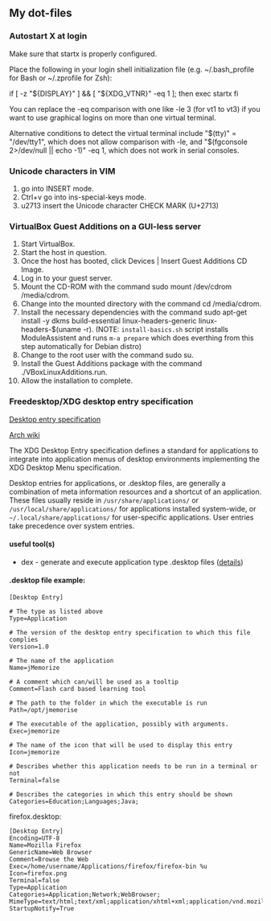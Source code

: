 ## My dot-files

### Autostart X at login

Make sure that startx is properly configured.

Place the following in your login shell initialization file (e.g. ~/.bash_profile for Bash or ~/.zprofile for Zsh):

if [ -z "${DISPLAY}" ] && [ "${XDG_VTNR}" -eq 1 ]; then
  exec startx
fi

You can replace the -eq comparison with one like -le 3 (for vt1 to vt3) if you want to use graphical logins on more than one virtual terminal.

Alternative conditions to detect the virtual terminal include "$(tty)" = "/dev/tty1", which does not allow comparison with -le, and "$(fgconsole 2>/dev/null || echo -1)" -eq 1, which does not work in serial consoles. 

### Unicode characters in VIM
1. go into INSERT mode.
1. Ctrl+v go into ins-special-keys mode.
1. u2713 insert the Unicode character CHECK MARK (U+2713)

### VirtualBox Guest Additions on a GUI-less server

1. Start VirtualBox.
1. Start the host in question.
1. Once the host has booted, click Devices | Insert Guest Additions CD Image.
1. Log in to your guest server.
1. Mount the CD-ROM with the command sudo mount /dev/cdrom /media/cdrom.
1. Change into the mounted directory with the command cd /media/cdrom.
1. Install the necessary dependencies with the command sudo apt-get install -y dkms build-essential linux-headers-generic linux-headers-$(uname -r). (NOTE: `install-basics.sh` script installs ModuleAssistent and runs `m-a prepare` which does everthing from this step automatically for Debian distro) 
1. Change to the root user with the command sudo su.
1. Install the Guest Additions package with the command ./VBoxLinuxAdditions.run.
1. Allow the installation to complete.

### Freedesktop/XDG desktop entry specification 

[Desktop entry specification](https://specifications.freedesktop.org/desktop-entry-spec/latest/)

[Arch wiki](https://wiki.archlinux.org/title/desktop_entries)

The XDG Desktop Entry specification defines a standard for applications to integrate into application menus of desktop environments implementing the XDG Desktop Menu specification. 

Desktop entries for applications, or .desktop files, are generally a combination of meta information resources and a shortcut of an application. These files usually reside in `/usr/share/applications/` or `/usr/local/share/applications/` for applications installed system-wide, or `~/.local/share/applications/` for user-specific applications. User entries take precedence over system entries.

#### useful tool(s)

- dex - generate and execute application type .desktop files ([details](https://github.com/jceb/dex))

#### .desktop file example:

```
[Desktop Entry]

# The type as listed above
Type=Application

# The version of the desktop entry specification to which this file complies
Version=1.0

# The name of the application
Name=jMemorize

# A comment which can/will be used as a tooltip
Comment=Flash card based learning tool

# The path to the folder in which the executable is run
Path=/opt/jmemorise

# The executable of the application, possibly with arguments.
Exec=jmemorize

# The name of the icon that will be used to display this entry
Icon=jmemorize

# Describes whether this application needs to be run in a terminal or not
Terminal=false

# Describes the categories in which this entry should be shown
Categories=Education;Languages;Java;
```

firefox.desktop:
```
[Desktop Entry]
Encoding=UTF-8
Name=Mozilla Firefox
GenericName=Web Browser
Comment=Browse the Web
Exec=/home/username/Applications/firefox/firefox-bin %u
Icon=firefox.png
Terminal=false
Type=Application
Categories=Application;Network;WebBrowser;
MimeType=text/html;text/xml;application/xhtml+xml;application/vnd.mozilla.xul+xml;text/mml;
StartupNotify=True
```
